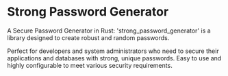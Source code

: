# Strong Password Generator

A Secure Password Generator in Rust: 'strong_password_generator' is a library designed to create robust and random passwords.

Perfect for developers and system administrators who need to secure their applications and databases with strong, unique passwords. Easy to use and highly configurable to meet various security requirements.
